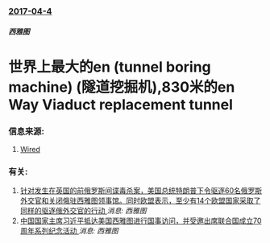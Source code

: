 ### [2017-04-4](/news/2017/04/4/index.md)

##### 西雅图
# 世界上最大的en (tunnel boring machine) (隧道挖掘机),830米的en Way Viaduct replacement tunnel 




### 信息来源:

1. [Wired](https://www.wired.com/2017/04/4-years-seattles-giant-tunneling-machine-finally-breaks/)

### 有关:

1. [针对发生在英国的前俄罗斯间谍毒杀案，美国总统特朗普下令驱逐60名俄罗斯外交官和关闭俄驻西雅图领事馆。同时欧盟表示，至少有14个欧盟国家采取了同样的驱逐俄外交官的行动 ](/news/2018/03/26/针对发生在英国的前俄罗斯间谍毒杀案-美国总统特朗普下令驱逐60名俄罗斯外交官和关闭俄驻西雅图领事馆-同时欧盟表示-至少有.md) _消息: 西雅图_
2. [中国国家主席习近平抵达美国西雅图进行国事访问，并受邀出席联合国成立70周年系列纪念活动 ](/news/2015/09/22/中国国家主席习近平抵达美国西雅图进行国事访问-并受邀出席联合国成立70周年系列纪念活动.md) _消息: 西雅图_
